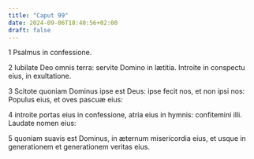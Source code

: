 ```yaml
---
title: "Caput 99"
date: 2024-09-06T18:40:56+02:00
draft: false
---
```




1 Psalmus in confessione.

2 Iubilate Deo omnis terra: servite Domino in lætitia. Introite in conspectu eius, in exultatione.

3 Scitote quoniam Dominus ipse est Deus: ipse fecit nos, et non ipsi nos: Populus eius, et oves pascuæ eius:

4 introite portas eius in confessione, atria eius in hymnis: confitemini illi. Laudate nomen eius:

5 quoniam suavis est Dominus, in æternum misericordia eius, et usque in generationem et generationem veritas eius.

